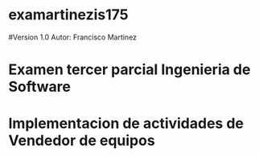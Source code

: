 # examartinezis175

#Version 1.0   Autor: Francisco Martinez
# Examen tercer parcial Ingenieria de Software
# Implementacion de actividades de Vendedor de equipos

